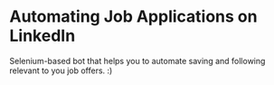 # Automating Job Applications on LinkedIn
Selenium-based bot that helps you to automate saving and following relevant to you job offers. :)
